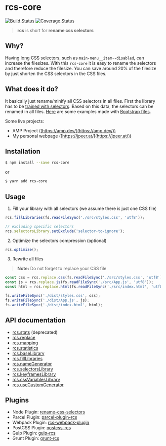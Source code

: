# rcs-core
[![Build Status](https://travis-ci.com/JPeer264/node-rcs-core.svg?branch=master)](https://travis-ci.com/JPeer264/node-rcs-core)
[![Coverage Status](https://coveralls.io/repos/github/JPeer264/node-rcs-core/badge.svg)](https://coveralls.io/github/JPeer264/node-rcs-core)

> **rcs** is short for **rename css selectors**

## Why?
Having long CSS selectors, such as `main-menu__item--disabled`, can increase the filesizes. With this `rcs-core` it is easy to rename the selectors and therefore reduce the filesize. You can save around 20% of the filesize by just shorten the CSS selectors in the CSS files.

## What does it do?
It basically just rename/minify all CSS selectors in all files. First the library has to be [trained with selectors](docs/api/filllibraries.md). Based on this data, the selectors can be renamed in all files. [Here](examples) are some examples made with [Bootstrap files](http://getbootstrap.com/).

Some live projects:
- AMP Project ([https://amp.dev/](https://amp.dev/))
- My personal webpage ([https://jpeer.at/](https://jpeer.at/))

## Installation
```sh
$ npm install --save rcs-core
```
or
```sh
$ yarn add rcs-core
```

## Usage

1. Fill your library with all selectors (we assume there is just one CSS file)

```js
rcs.fillLibraries(fs.readFileSync('./src/styles.css', 'utf8'));

// excluding specific selectors
rcs.selectorsLibrary.setExclude('selector-to-ignore');
```

2. Optimize the selectors compression (optional)

```js
rcs.optimize();
```

3. Rewrite all files

> **Note:** Do not forget to replace your CSS file

```js
const css = rcs.replace.css(fs.readFileSync('./src/styles.css', 'utf8'));
const js = rcs.replace.js(fs.readFileSync('./src/App.js', 'utf8'));
const html = rcs.replace.html(fs.readFileSync('./src/index.html', 'utf8'));

fs.writeFileSync('./dist/styles.css', css);
fs.writeFileSync('./dist/App.js', js);
fs.writeFileSync('./dist/index.html', html);
```

## API documentation
- [rcs.stats](docs/api/stats.md) (deprecated)
- [rcs.replace](docs/api/replace.md)
- [rcs.mapping](docs/api/mapping.md)
- [rcs.statistics](docs/api/statistics.md)
- [rcs.baseLibrary](docs/api/baselibrary.md)
- [rcs.fillLibraries](docs/api/filllibraries.md)
- [rcs.nameGenerator](docs/api/namegenerator.md)
- [rcs.selectorsLibrary](docs/api/selectorslibrary.md)
- [rcs.keyframesLibrary](docs/api/keyframeslibrary.md)
- [rcs.cssVariablesLibrary](docs/api/cssvariableslibrary.md)
- [rcs.useCustomGenerator](docs/api/usecustomgenerator.md)

## Plugins
- Node Plugin: [rename-css-selectors](https://www.npmjs.com/package/rename-css-selectors)
- Parcel Plugin: [parcel-plugin-rcs](https://www.npmjs.com/package/parcel-plugin-rcs)
- Webpack Plugin: [rcs-webpack-plugin](https://www.npmjs.com/package/rcs-webpack-plugin)
- PostCSS Plugin: [postcss-rcs](https://www.npmjs.com/package/postcss-rcs)
- Gulp Plugin: [gulp-rcs](https://www.npmjs.com/package/gulp-rcs)
- Grunt Plugin: [grunt-rcs](https://www.npmjs.com/package/grunt-rcs)

